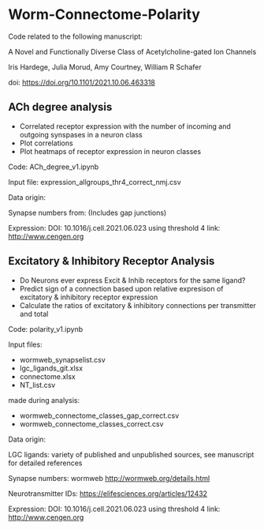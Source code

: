 # Worm-Connectome-Polarity

Code related to the following manuscript:

A Novel and Functionally Diverse Class of Acetylcholine-gated Ion Channels

Iris Hardege, Julia Morud, Amy Courtney, William R Schafer

doi: https://doi.org/10.1101/2021.10.06.463318

## ACh degree analysis

- Correlated receptor expression with the number of incoming and outgoing synspases in a neuron class
- Plot correlations
- Plot heatmaps of receptor expression in neuron classes

Code: ACh_degree_v1.ipynb

Input file: expression_allgroups_thr4_correct_nmj.csv

Data origin: 

Synapse numbers from: 
(Includes gap junctions)

Expression: DOI: 10.1016/j.cell.2021.06.023 using threshold 4
link: http://www.cengen.org

## Excitatory & Inhibitory Receptor Analysis

- Do Neurons ever express Excit & Inhib receptors for the same ligand?
- Predict sign of a connection based upon relative expresison of excitatory & inhibitory receptor expression
- Calculate the ratios of excitatory & inhibitory connections per transmitter and total

Code: polarity_v1.ipynb

Input files:

- wormweb_synapselist.csv
- lgc_ligands_git.xlsx
- connectome.xlsx
- NT_list.csv

made during analysis:

- wormweb_connectome_classes_gap_correct.csv
- wormweb_connectome_classes_correct.csv

Data origin:

LGC ligands: variety of published and unpublished sources, see manuscript for detailed references

Synapse numbers: wormweb http://wormweb.org/details.html 

Neurotransmitter IDs: https://elifesciences.org/articles/12432 

Expression: DOI: 10.1016/j.cell.2021.06.023 using threshold 4 link: http://www.cengen.org
